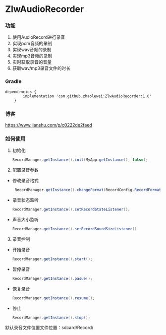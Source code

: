 # ZlwAudioRecorder
### 功能
1. 使用AudioRecord进行录音
2. 实现pcm音频的录制
3. 实现wav音频的录制 
4. 实现mp3音频的录制
5. 实时获取录音的音量
6. 获取wav/mp3录音文件的时长

### Gradle  
    
    dependencies {  
    	    implementation 'com.github.zhaolewei:ZlwAudioRecorder:1.0'
    	}

### 博客
https://www.jianshu.com/p/c0222de2faed

### 如何使用

1. 初始化
    ```java
    RecordManager.getInstance().init(MyApp.getInstance(), false);
   ```
2. 配置录音参数

* 修改录音格式
    ```java       
     RecordManager.getInstance().changeFormat(RecordConfig.RecordFormat.WAV);
    ```
* 录音状态监听
    ```java     
    RecordManager.getInstance().setRecordStateListener();
    ```
* 声音大小监听
    ```java
    RecordManager.getInstance().setRecordSoundSizeListener()
    ```
3. 录音控制
* 开始录音
    ```java
    RecordManager.getInstance().start();
    ```  
* 暂停录音
    ```java
    RecordManager.getInstance().pasue();
    ```  
* 恢复录音
    ```java
    RecordManager.getInstance().resume();
    ```  
* 停止
    ```java
    RecordManager.getInstance().stop();
    ```    

默认录音文件位置文件位置：sdcard/Record/

